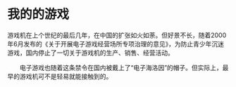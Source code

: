 # 我的的游戏

游戏机在上个世纪的最后几年，在中国的扩张如火如荼。但好景不长，随着2000年6月发布的《关于开展电子游戏经营场所专项治理的意见》，为防止青少年沉迷游戏，国内停止了一切关于游戏机的生产、销售、经营活动。

　　电子游戏也随着这条禁令在国内被戴上了“电子海洛因”的帽子。但实际上，最早的游戏机可不是轻易就能接触到的。